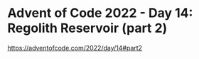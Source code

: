 # Advent of Code 2022 - Day 14: Regolith Reservoir (part 2)

<https://adventofcode.com/2022/day/14#part2>
